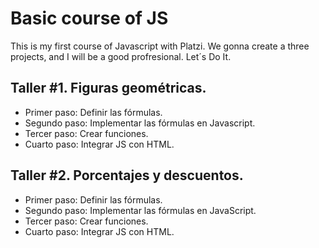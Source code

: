 # Basic course of JS

This is my first course of Javascript with Platzi. We gonna create a three projects, and I will be a good profresional. Let´s Do It.

## Taller #1. Figuras geométricas.

- Primer paso: Definir las fórmulas.
- Segundo paso: Implementar las fórmulas en Javascript.
- Tercer paso: Crear funciones.
- Cuarto paso: Integrar JS con HTML.


## Taller #2. Porcentajes y descuentos.

- Primer paso: Definir las fórmulas.
- Segundo paso: Implementar las fórmulas en JavaScript.
- Tercer paso: Crear funciones.
- Cuarto paso: Integrar JS con HTML.